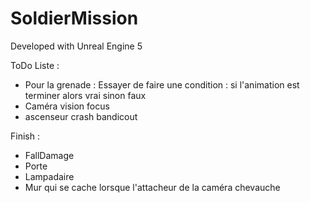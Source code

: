# SoldierMission

Developed with Unreal Engine 5

ToDo Liste :
- Pour la grenade : Essayer de faire une condition : si l'animation est terminer alors vrai sinon faux
- Caméra vision focus
- ascenseur crash bandicout

Finish :
- FallDamage
- Porte
- Lampadaire
- Mur qui se cache lorsque l'attacheur de la caméra chevauche

